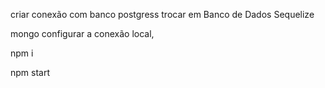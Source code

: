 criar conexão com banco postgress trocar em Banco de Dados Sequelize

mongo configurar a conexão local, 

npm i 

npm start
